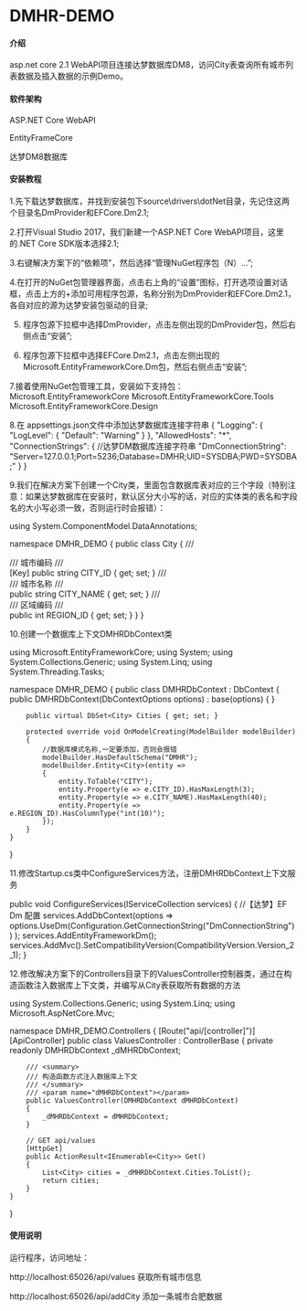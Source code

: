 # DMHR-DEMO

#### 介绍

asp.net core 2.1 WebAPI项目连接达梦数据库DM8，访问City表查询所有城市列表数据及插入数据的示例Demo。

#### 软件架构

ASP.NET Core WebAPI

EntityFrameCore

达梦DM8数据库

#### 安装教程

1.先下载达梦数据库，并找到安装包下source\drivers\dotNet目录，先记住这两个目录名DmProvider和EFCore.Dm2.1;
 
2.打开Visual Studio 2017，我们新建一个ASP.NET Core WebAPI项目，这里的.NET Core SDK版本选择2.1;
 
3.右键解决方案下的“依赖项”，然后选择“管理NuGet程序包（N）...”;
 
4.在打开的NuGet包管理器界面，点击右上角的“设置”图标，打开选项设置对话框，点击上方的+添加可用程序包源，名称分别为DmProvider和EFCore.Dm2.1，各自对应的源为达梦安装包驱动的目录;
 
5.	程序包源下拉框中选择DmProvider，点击左侧出现的DmProvider包，然后右侧点击“安装”;
 
6.	程序包源下拉框中选择EFCore.Dm2.1，点击左侧出现的Microsoft.EntityFrameworkCore.Dm包，然后右侧点击“安装”;
 
7.接着使用NuGet包管理工具，安装如下支持包：
   Microsoft.EntityFrameworkCore
   Microsoft.EntityFrameworkCore.Tools
   Microsoft.EntityFrameworkCore.Design
 
8.在 appsettings.json文件中添加达梦数据库连接字符串
{
  "Logging": {
    "LogLevel": {
      "Default": "Warning"
    }
  },
  "AllowedHosts": "*",
  "ConnectionStrings": {
    //达梦DM数据库连接字符串
    "DmConnectionString": "Server=127.0.0.1;Port=5236;Database=DMHR;UID=SYSDBA;PWD=SYSDBA;"
  }
}
 
9.我们在解决方案下创建一个City类，里面包含数据库表对应的三个字段（特别注意：如果达梦数据库在安装时，默认区分大小写的话，对应的实体类的表名和字段名的大小写必须一致，否则运行时会报错）：

using System.ComponentModel.DataAnnotations;

namespace DMHR_DEMO
{
    public class City
    {
        /// <summary>
        /// 城市编码
        /// </summary>
        [Key]
        public string CITY_ID { get; set; }
        /// <summary>
        /// 城市名称
        /// </summary>
        public string CITY_NAME { get; set; }
        /// <summary>
        /// 区域编码
        /// </summary>
        public int REGION_ID { get; set; }
    }
}

10.创建一个数据库上下文DMHRDbContext类

using Microsoft.EntityFrameworkCore;
using System;
using System.Collections.Generic;
using System.Linq;
using System.Threading.Tasks;

namespace DMHR_DEMO
{
    public class DMHRDbContext : DbContext
    {
        public DMHRDbContext(DbContextOptions<DMHRDbContext> options)
            : base(options)
        {
        }

        public virtual DbSet<City> Cities { get; set; }

        protected override void OnModelCreating(ModelBuilder modelBuilder)
        {
            //数据库模式名称,一定要添加，否则会报错
            modelBuilder.HasDefaultSchema("DMHR"); 
            modelBuilder.Entity<City>(entity =>
            {
                entity.ToTable("CITY");
                entity.Property(e => e.CITY_ID).HasMaxLength(3);
                entity.Property(e => e.CITY_NAME).HasMaxLength(40);
                entity.Property(e => e.REGION_ID).HasColumnType("int(10)");
            });
        }
    }
}
 
11.修改Startup.cs类中ConfigureServices方法，注册DMHRDbContext上下文服务

public void ConfigureServices(IServiceCollection services)
{
     //【达梦】EF Dm 配置
     services.AddDbContext<DMHRDbContext>(options =>
         options.UseDm(Configuration.GetConnectionString("DmConnectionString"))
     );
     services.AddEntityFrameworkDm();
     services.AddMvc().SetCompatibilityVersion(CompatibilityVersion.Version_2_1);
}
 
12.修改解决方案下的Controllers目录下的ValuesController控制器类，通过在构造函数注入数据库上下文类，并编写从City表获取所有数据的方法

using System.Collections.Generic;
using System.Linq;
using Microsoft.AspNetCore.Mvc;

namespace DMHR_DEMO.Controllers
{
    [Route("api/[controller]")]
    [ApiController]
    public class ValuesController : ControllerBase
    {
        private readonly DMHRDbContext _dMHRDbContext;

        /// <summary>
        /// 构造函数方式注入数据库上下文
        /// </summary>
        /// <param name="dMHRDbContext"></param>
        public ValuesController(DMHRDbContext dMHRDbContext)
        {
            _dMHRDbContext = dMHRDbContext;
        }

        // GET api/values
        [HttpGet]
        public ActionResult<IEnumerable<City>> Get()
        {
            List<City> cities = _dMHRDbContext.Cities.ToList();
            return cities;
        }
    }
}


#### 使用说明

  运行程序，访问地址：

  http://localhost:65026/api/values 获取所有城市信息
 
  http://localhost:65026/api/addCity 添加一条城市合肥数据
  


